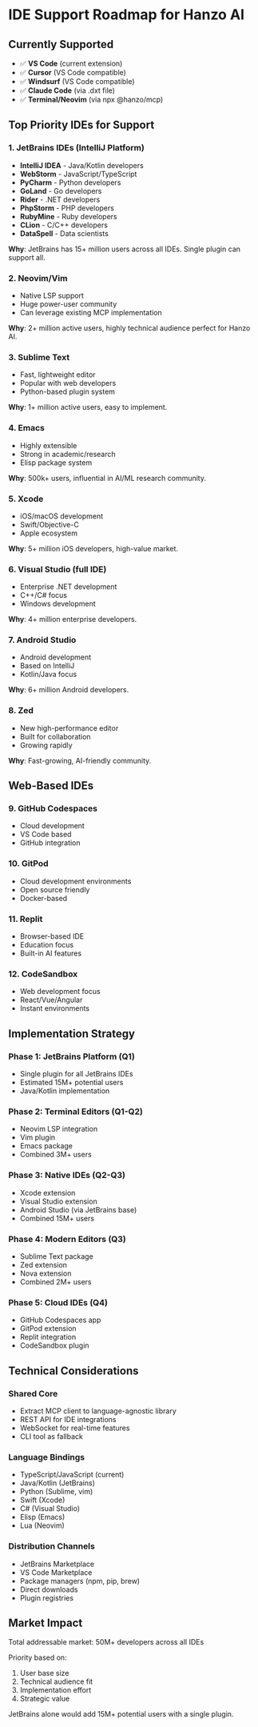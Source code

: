 # IDE Support Roadmap for Hanzo AI

## Currently Supported
- ✅ **VS Code** (current extension)
- ✅ **Cursor** (VS Code compatible)
- ✅ **Windsurf** (VS Code compatible)
- ✅ **Claude Code** (via .dxt file)
- ✅ **Terminal/Neovim** (via npx @hanzo/mcp)

## Top Priority IDEs for Support

### 1. **JetBrains IDEs** (IntelliJ Platform)
- **IntelliJ IDEA** - Java/Kotlin developers
- **WebStorm** - JavaScript/TypeScript
- **PyCharm** - Python developers
- **GoLand** - Go developers
- **Rider** - .NET developers
- **PhpStorm** - PHP developers
- **RubyMine** - Ruby developers
- **CLion** - C/C++ developers
- **DataSpell** - Data scientists

**Why**: JetBrains has 15+ million users across all IDEs. Single plugin can support all.

### 2. **Neovim/Vim**
- Native LSP support
- Huge power-user community
- Can leverage existing MCP implementation

**Why**: 2+ million active users, highly technical audience perfect for Hanzo AI.

### 3. **Sublime Text**
- Fast, lightweight editor
- Popular with web developers
- Python-based plugin system

**Why**: 1+ million active users, easy to implement.

### 4. **Emacs**
- Highly extensible
- Strong in academic/research
- Elisp package system

**Why**: 500k+ users, influential in AI/ML research community.

### 5. **Xcode**
- iOS/macOS development
- Swift/Objective-C
- Apple ecosystem

**Why**: 5+ million iOS developers, high-value market.

### 6. **Visual Studio** (full IDE)
- Enterprise .NET development
- C++/C# focus
- Windows development

**Why**: 4+ million enterprise developers.

### 7. **Android Studio**
- Android development
- Based on IntelliJ
- Kotlin/Java focus

**Why**: 6+ million Android developers.

### 8. **Zed**
- New high-performance editor
- Built for collaboration
- Growing rapidly

**Why**: Fast-growing, AI-friendly community.

## Web-Based IDEs

### 9. **GitHub Codespaces**
- Cloud development
- VS Code based
- GitHub integration

### 10. **GitPod**
- Cloud development environments
- Open source friendly
- Docker-based

### 11. **Replit**
- Browser-based IDE
- Education focus
- Built-in AI features

### 12. **CodeSandbox**
- Web development focus
- React/Vue/Angular
- Instant environments

## Implementation Strategy

### Phase 1: JetBrains Platform (Q1)
- Single plugin for all JetBrains IDEs
- Estimated 15M+ potential users
- Java/Kotlin implementation

### Phase 2: Terminal Editors (Q1-Q2)
- Neovim LSP integration
- Vim plugin
- Emacs package
- Combined 3M+ users

### Phase 3: Native IDEs (Q2-Q3)
- Xcode extension
- Visual Studio extension
- Android Studio (via JetBrains base)
- Combined 15M+ users

### Phase 4: Modern Editors (Q3)
- Sublime Text package
- Zed extension
- Nova extension
- Combined 2M+ users

### Phase 5: Cloud IDEs (Q4)
- GitHub Codespaces app
- GitPod extension
- Replit integration
- CodeSandbox plugin

## Technical Considerations

### Shared Core
- Extract MCP client to language-agnostic library
- REST API for IDE integrations
- WebSocket for real-time features
- CLI tool as fallback

### Language Bindings
- TypeScript/JavaScript (current)
- Java/Kotlin (JetBrains)
- Python (Sublime, vim)
- Swift (Xcode)
- C# (Visual Studio)
- Elisp (Emacs)
- Lua (Neovim)

### Distribution Channels
- JetBrains Marketplace
- VS Code Marketplace
- Package managers (npm, pip, brew)
- Direct downloads
- Plugin registries

## Market Impact

Total addressable market: 50M+ developers across all IDEs

Priority based on:
1. User base size
2. Technical audience fit
3. Implementation effort
4. Strategic value

JetBrains alone would add 15M+ potential users with a single plugin.